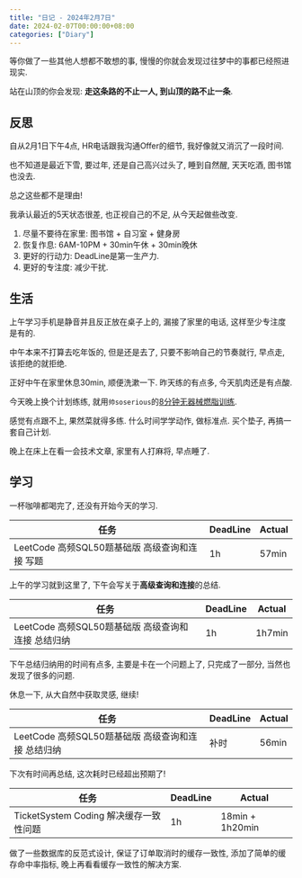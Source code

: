 ```yaml
---
title: "日记 - 2024年2月7日"
date: 2024-02-07T00:00:00+08:00
categories: ["Diary"]
---
```


等你做了一些其他人想都不敢想的事, 慢慢的你就会发现过往梦中的事都已经照进现实.

站在山顶的你会发现: **走这条路的不止一人, 到山顶的路不止一条**.

<!--more-->

## 反思

自从2月1日下午4点, HR电话跟我沟通Offer的细节, 我好像就又消沉了一段时间.

也不知道是最近下雪, 要过年, 还是自己高兴过头了, 睡到自然醒, 天天吃酒, 图书馆也没去.

总之这些都不是理由!

我承认最近的5天状态很差, 也正视自己的不足, 从今天起做些改变.

1. 尽量不要待在家里: 图书馆 + 自习室 + 健身房
2. 恢复作息: 6AM-10PM + 30min午休 + 30min晚休
3. 更好的行动力: DeadLine是第一生产力.
4. 更好的专注度: 减少干扰.

## 生活

上午学习手机是静音并且反正放在桌子上的, 漏接了家里的电话, 这样至少专注度是有的.

中午本来不打算去吃年饭的, 但是还是去了, 只要不影响自己的节奏就行, 早点走, 该拒绝的就拒绝.

正好中午在家里休息30min, 顺便洗漱一下. 昨天练的有点多, 今天肌肉还是有点酸.

今天晚上换个计划练练, 就用`帅soserious`的[8分钟无器械燃脂训练](https://www.bilibili.com/video/BV1r7411P7EH).

感觉有点跟不上, 果然菜就得多练. 什么时间学学动作, 做标准点. 买个垫子, 再搞一套自己计划.

晚上在床上在看一会技术文章, 家里有人打麻将, 早点睡了.

## 学习

一杯咖啡都喝完了, 还没有开始今天的学习.

| 任务                                           | DeadLine | Actual |
| ---------------------------------------------- | -------- | ------ |
| LeetCode 高频SQL50题基础版 高级查询和连接 写题 | 1h       | 57min  |

上午的学习就到这里了, 下午会写关于**高级查询和连接**的总结.

| 任务                                               | DeadLine | Actual |
| -------------------------------------------------- | -------- | ------ |
| LeetCode 高频SQL50题基础版 高级查询和连接 总结归纳 | 1h       | 1h7min |

下午总结归纳用的时间有点多, 主要是卡在一个问题上了, 只完成了一部分, 当然也发现了很多的问题.

休息一下, 从大自然中获取灵感, 继续!

| 任务                                               | DeadLine | Actual |
| -------------------------------------------------- | -------- | ------ |
| LeetCode 高频SQL50题基础版 高级查询和连接 总结归纳 | 补时     | 56min  |

下次有时间再总结, 这次耗时已经超出预期了!

| 任务                                   | DeadLine | Actual          |
| -------------------------------------- | -------- | --------------- |
| TicketSystem Coding 解决缓存一致性问题 | 1h       | 18min + 1h20min |

做了一些数据库的反范式设计, 保证了订单取消时的缓存一致性, 添加了简单的缓存命中率指标, 晚上再看看缓存一致性的解决方案.
